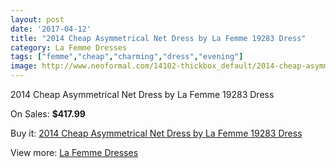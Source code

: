 ```yaml
---
layout: post
date: '2017-04-12'
title: "2014 Cheap Asymmetrical Net Dress by La Femme 19283 Dress"
category: La Femme Dresses
tags: ["femme","cheap","charming","dress","evening"]
image: http://www.neoformal.com/14102-thickbox_default/2014-cheap-asymmetrical-net-dress-by-la-femme-19283-dress.jpg
---
```

2014 Cheap Asymmetrical Net Dress by La Femme 19283 Dress

On Sales: **$417.99**
<a href="https://www.neoformal.com/en/la-femme-dresses-2014/4838-2014-cheap-asymmetrical-net-dress-by-la-femme-19283-dress.html"><amp-img layout="responsive" width="600" height="600" src="//www.neoformal.com/14102-thickbox_default/2014-cheap-asymmetrical-net-dress-by-la-femme-19283-dress.jpg" alt="2014 Cheap Asymmetrical Net Dress by La Femme 19283 Dress 0" /></a>
<a href="https://www.neoformal.com/en/la-femme-dresses-2014/4838-2014-cheap-asymmetrical-net-dress-by-la-femme-19283-dress.html"><amp-img layout="responsive" width="600" height="600" src="//www.neoformal.com/14104-thickbox_default/2014-cheap-asymmetrical-net-dress-by-la-femme-19283-dress.jpg" alt="2014 Cheap Asymmetrical Net Dress by La Femme 19283 Dress 1" /></a>
<a href="https://www.neoformal.com/en/la-femme-dresses-2014/4838-2014-cheap-asymmetrical-net-dress-by-la-femme-19283-dress.html"><amp-img layout="responsive" width="600" height="600" src="//www.neoformal.com/14103-thickbox_default/2014-cheap-asymmetrical-net-dress-by-la-femme-19283-dress.jpg" alt="2014 Cheap Asymmetrical Net Dress by La Femme 19283 Dress 2" /></a>

Buy it: [2014 Cheap Asymmetrical Net Dress by La Femme 19283 Dress](https://www.neoformal.com/en/la-femme-dresses-2014/4838-2014-cheap-asymmetrical-net-dress-by-la-femme-19283-dress.html "2014 Cheap Asymmetrical Net Dress by La Femme 19283 Dress")

View more: [La Femme Dresses](https://www.neoformal.com/en/56-la-femme-dresses-2014 "La Femme Dresses")